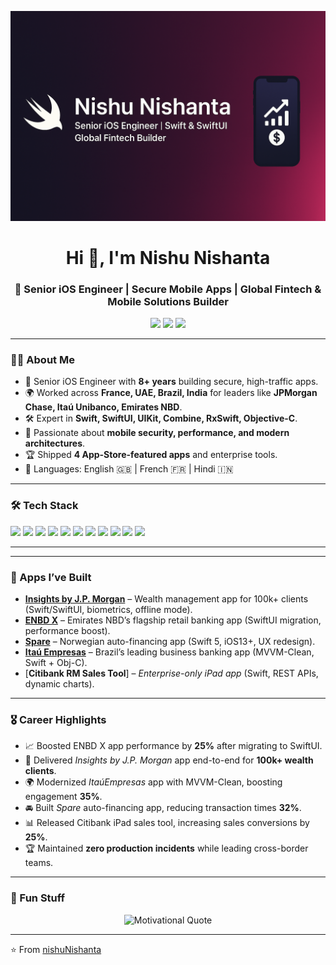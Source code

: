 <!-- Profile Header -->
<p align="center">
  <img src="https://raw.githubusercontent.com/nishuNishanta/nishuNishanta/main/banner.png" alt="Nishu Nishanta Banner" />
</p>

<h1 align="center">Hi 👋, I'm Nishu Nishanta</h1>
<h3 align="center">🚀 Senior iOS Engineer | Secure Mobile Apps | Global Fintech & Mobile Solutions Builder</h3>

<p align="center">
  <a href="mailto:nishu.nishanta@gmail.com"><img src="https://img.shields.io/badge/Email-D14836?style=flat&logo=gmail&logoColor=white"/></a>
  <a href="https://www.linkedin.com/in/nishu-nishanta"><img src="https://img.shields.io/badge/LinkedIn-0077B5?style=flat&logo=linkedin&logoColor=white"/></a>
  <a href="https://github.com/nishuNishanta"><img src="https://img.shields.io/badge/GitHub-100000?style=flat&logo=github&logoColor=white"/></a>
</p>

---

### 🧑‍💻 About Me
- 📱 Senior iOS Engineer with **8+ years** building secure, high-traffic apps.
- 🌍 Worked across **France, UAE, Brazil, India** for leaders like **JPMorgan Chase, Itaú Unibanco, Emirates NBD**.
- 🛠 Expert in **Swift, SwiftUI, UIKit, Combine, RxSwift, Objective-C**.
- 🔐 Passionate about **mobile security, performance, and modern architectures**.
- 🏆 Shipped **4 App-Store-featured apps** and enterprise tools.
- 💬 Languages: English 🇬🇧 | French 🇫🇷 | Hindi 🇮🇳

---

### 🛠️ Tech Stack
<p align="left">
  <img src="https://img.shields.io/badge/Swift-FA7343?style=for-the-badge&logo=swift&logoColor=white"/>
  <img src="https://img.shields.io/badge/SwiftUI-0D96F6?style=for-the-badge&logo=swift&logoColor=white"/>
  <img src="https://img.shields.io/badge/UIKit-239120?style=for-the-badge&logo=apple&logoColor=white"/>
  <img src="https://img.shields.io/badge/RxSwift-B7178C?style=for-the-badge&logo=reactivex&logoColor=white"/>
  <img src="https://img.shields.io/badge/Combine-FF6F61?style=for-the-badge&logo=apple&logoColor=white"/>
  <img src="https://img.shields.io/badge/Objective--C-438EFF?style=for-the-badge&logo=apple&logoColor=white"/>
  <img src="https://img.shields.io/badge/Kotlin-7F52FF?style=for-the-badge&logo=kotlin&logoColor=white"/>
  <img src="https://img.shields.io/badge/Java-ED8B00?style=for-the-badge&logo=openjdk&logoColor=white"/>
  <img src="https://img.shields.io/badge/Python-3776AB?style=for-the-badge&logo=python&logoColor=white"/>
  <img src="https://img.shields.io/badge/GraphQL-E10098?style=for-the-badge&logo=graphql&logoColor=white"/>
  <img src="https://img.shields.io/badge/CI%2FCD-F05032?style=for-the-badge&logo=git&logoColor=white"/>
</p>

---

<!--### 📊 GitHub Stats-->
<!--<p align="center">-->
<!--  <img src="https://github-readme-stats.vercel.app/api?username=nishuNishanta&show_icons=true&theme=radical" alt="GitHub Stats"/>-->
<!--  <img src="https://github-readme-streak-stats.herokuapp.com?user=nishuNishanta&theme=radical" alt="GitHub Streak"/>-->
<!--</p>-->

---

### 📱 Apps I’ve Built
- [**Insights by J.P. Morgan**](https://apps.apple.com/us/app/insights-by-j-p-morgan/id602722972) – Wealth management app for 100k+ clients (Swift/SwiftUI, biometrics, offline mode).  
- [**ENBD X**](https://apps.apple.com/us/app/enbd-x/id1497518128) – Emirates NBD’s flagship retail banking app (SwiftUI migration, performance boost).  
- [**Spare**](https://apps.apple.com/us/app/spare/id1203703116) – Norwegian auto-financing app (Swift 5, iOS13+, UX redesign).  
- [**Itaú Empresas**](https://apps.apple.com/br/app/itau-empresas/id416154725) – Brazil’s leading business banking app (MVVM-Clean, Swift + Obj-C).  
- [**Citibank RM Sales Tool**] – *Enterprise-only iPad app* (Swift, REST APIs, dynamic charts).  

---

### 🎖️ Career Highlights
- 📈 Boosted ENBD X app performance by **25%** after migrating to SwiftUI.  
- 💼 Delivered *Insights by J.P. Morgan* app end-to-end for **100k+ wealth clients**.  
- 🌍 Modernized *ItaúEmpresas* app with MVVM-Clean, boosting engagement **35%**.  
- 🚘 Built *Spare* auto-financing app, reducing transaction times **32%**.  
- 📊 Released Citibank iPad sales tool, increasing sales conversions by **25%**.  
- 🏆 Maintained **zero production incidents** while leading cross-border teams.  

---

### 🎵 Fun Stuff
<p align="center">
  <img src="https://quotes-github-readme.vercel.app/api?type=horizontal&theme=radical" alt="Motivational Quote"/>
</p>

---

⭐️ From [nishuNishanta](https://github.com/nishuNishanta)

